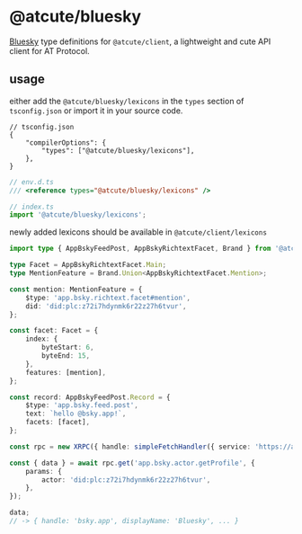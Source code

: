 # @atcute/bluesky

[Bluesky](https://bsky.app) type definitions for `@atcute/client`, a lightweight and cute API client
for AT Protocol.

## usage

either add the `@atcute/bluesky/lexicons` in the `types` section of `tsconfig.json` or import it in
your source code.

```jsonc
// tsconfig.json
{
	"compilerOptions": {
		"types": ["@atcute/bluesky/lexicons"],
	},
}
```

```ts
// env.d.ts
/// <reference types="@atcute/bluesky/lexicons" />
```

```ts
// index.ts
import '@atcute/bluesky/lexicons';
```

newly added lexicons should be available in `@atcute/client/lexicons`

```ts
import type { AppBskyFeedPost, AppBskyRichtextFacet, Brand } from '@atcute/client/lexicons';

type Facet = AppBskyRichtextFacet.Main;
type MentionFeature = Brand.Union<AppBskyRichtextFacet.Mention>;

const mention: MentionFeature = {
	$type: 'app.bsky.richtext.facet#mention',
	did: 'did:plc:z72i7hdynmk6r22z27h6tvur',
};

const facet: Facet = {
	index: {
		byteStart: 6,
		byteEnd: 15,
	},
	features: [mention],
};

const record: AppBskyFeedPost.Record = {
	$type: 'app.bsky.feed.post',
	text: `hello @bsky.app!`,
	facets: [facet],
};
```

```ts
const rpc = new XRPC({ handle: simpleFetchHandler({ service: 'https://api.bsky.app' }) });

const { data } = await rpc.get('app.bsky.actor.getProfile', {
	params: {
		actor: 'did:plc:z72i7hdynmk6r22z27h6tvur',
	},
});

data;
// -> { handle: 'bsky.app', displayName: 'Bluesky', ... }
```
